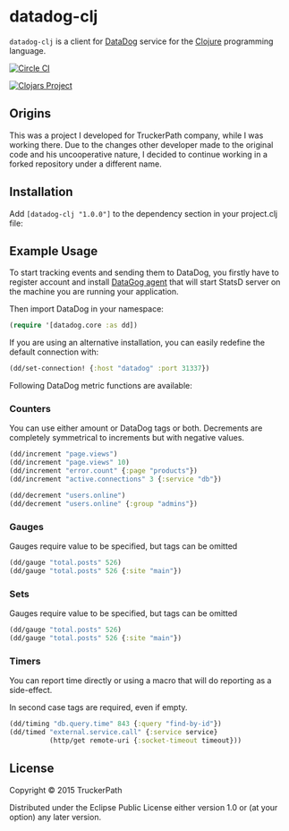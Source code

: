 # datadog-clj

`datadog-clj` is a client for [DataDog](https://www.datadoghq.com) service
for the [Clojure](http://clojure.org) programming language.

[![Circle CI](https://circleci.com/gh/otann/datadog-clj.svg?style=shield)](https://circleci.com/gh/otann/datadog-clj)

[![Clojars Project](http://clojars.org/datadog-clj/latest-version.svg)](https://clojars.org/datadog-clj)

## Origins

This was a project I developed for TruckerPath company, while I was working there. 
Due to the changes other developer made to the original code and his uncooperative nature, I decided to
continue working in a forked repository under a different name.

## Installation

Add `[datadog-clj "1.0.0"]` to the dependency section in your project.clj file:

## Example Usage

To start tracking events and sending them to DataDog, you firstly have
to register account and install
[DataGog agent](http://docs.datadoghq.com/guides/basic_agent_usage/)
that will start StatsD server on the machine you are running your
application.

Then import DataDog in your namespace:

```clojure
(require '[datadog.core :as dd])
```

If you are using an alternative installation, you can easily redefine the default connection with:

```clojure
(dd/set-connection! {:host "datadog" :port 31337})
```

Following DataDog metric functions are available:

### Counters

You can use either amount or DataDog tags or both.
Decrements are completely symmetrical to increments but
with negative values.

```clojure
(dd/increment "page.views")
(dd/increment "page.views" 10)
(dd/increment "error.count" {:page "products"})
(dd/increment "active.connections" 3 {:service "db"})

(dd/decrement "users.online")
(dd/decrement "users.online" {:group "admins"})
```

### Gauges

Gauges require value to be specified, but tags can be omitted

```clojure
(dd/gauge "total.posts" 526)
(dd/gauge "total.posts" 526 {:site "main"})
```

### Sets

Gauges require value to be specified, but tags can be omitted

```clojure
(dd/gauge "total.posts" 526)
(dd/gauge "total.posts" 526 {:site "main"})
```

### Timers

You can report time directly or using a macro that
will do reporting as a side-effect.

In second case tags are required, even if empty.

```clojure
(dd/timing "db.query.time" 843 {:query "find-by-id"})
(dd/timed "external.service.call" {:service service}
          (http/get remote-uri {:socket-timeout timeout}))
```          


## License

Copyright © 2015 TruckerPath

Distributed under the Eclipse Public License either version 1.0 or (at
your option) any later version.

